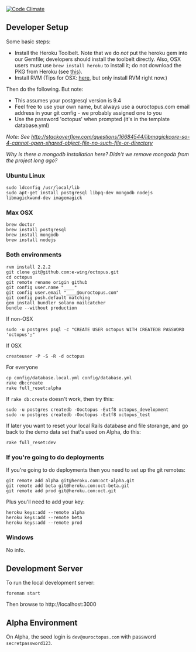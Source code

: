 [![Code Climate](https://codeclimate.com/repos/56be813b39477e00600048c9/badges/c7ec1851a27a6a0fe380/gpa.svg)](https://codeclimate.com/repos/56be813b39477e00600048c9/feed)

## Developer Setup

Some basic steps:

- Install the Heroku Toolbelt. Note that we do *not* put the heroku gem into our Gemfile; developers should install the toolbelt directly. Also, OSX users must use `brew install heroku` to install it; do not download the PKG from Heroku (see [this](https://github.com/heroku/toolbelt/issues/53)).
- Install RVM  (Tips for OSX: [here](http://railsapps.github.io/installrubyonrails-mac.html), but only install RVM right now.)

Then do the following. But note:

- This assumes your postgresql version is 9.4
- Feel free to use your own name, but always use a ouroctopus.com email address in your git config - we probably assigned one to you
- Use the password 'octopus' when prompted (it's in the template database.yml)



*Note: See http://stackoverflow.com/questions/16684544/libmagickcore-so-4-cannot-open-shared-object-file-no-such-file-or-directory*

*Why is there a mongodb installation here? Didn't we remove mongodb from the project long ago?*

### Ubuntu Linux


```
sudo ldconfig /usr/local/lib
sudo apt-get install postgresql libpq-dev mongodb nodejs libmagickwand-dev imagemagick

```

### Max OSX

```
brew doctor
brew install postgresql
brew install mongodb
brew install nodejs
```

### Both environments

```
rvm install 2.2.2
git clone git@github.com:e-wing/octopus.git
cd octopus
git remote rename origin github
git config user.name "____"
git config user.email "____@ouroctopus.com"
git config push.default matching
gem install bundler solano mailcatcher
bundle --without production
```
If non-OSX
```
sudo -u postgres psql -c "CREATE USER octopus WITH CREATEDB PASSWORD 'octopus';"
```
If OSX
```
createuser -P -S -R -d octopus
```
For everyone
```
cp config/database.local.yml config/database.yml
rake db:create
rake full_reset:alpha
```

If `rake db:create` doesn't work, then try this:

```
sudo -u postgres createdb -Ooctopus -Eutf8 octopus_development
sudo -u postgres createdb -Ooctopus -Eutf8 octopus_test
```

If later you want to reset your local Rails database and file
storange, and go back to the demo data set that's used on Alpha, do
this:

```
rake full_reset:dev
```


### If you're going to do deployments

If you're going to do deployments then you need to set up the git remotes:

```
git remote add alpha git@heroku.com:oct-alpha.git
git remote add beta git@heroku.com:oct-beta.git
git remote add prod git@heroku.com:oct.git
```

Plus you'll need to add your key:

```
heroku keys:add --remote alpha
heroku keys:add --remote beta
heroku keys:add --remote prod
```


### Windows

No info.


## Development Server


To run the local development server:

```
foreman start
```

Then browse to http://localhost:3000


## Alpha Environment

On Alpha, the seed login is `dev@ouroctopus.com` with password `secretpassword123`.




